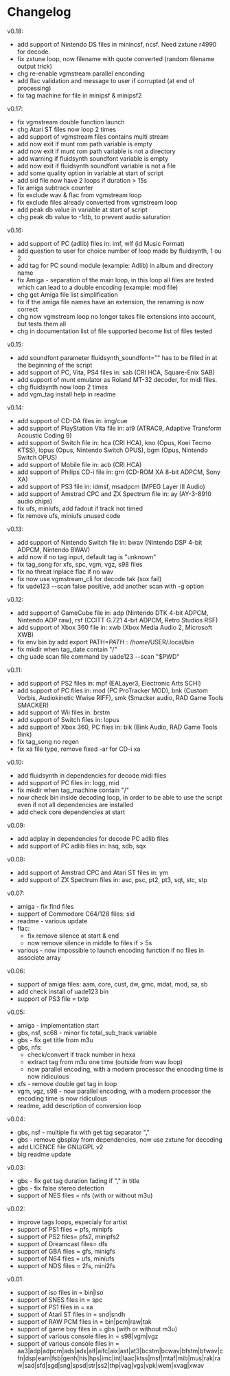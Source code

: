 # Changelog
v0.18:
* add support of Nintendo DS files in minincsf, ncsf. Need zxtune r4990 for decode.
* fix zxtune loop, now filename with quote converted (random filename output trick)
* chg re-enable vgmstream parallel enconding
* add flac validation and message to user if corrupted (at end of processing)
* fix tag machine for file in minipsf & minipsf2

v0.17:
* fix vgmstream double function launch
* chg Atari ST files now loop 2 times
* add support of vgmstream files contains multi stream
* add now exit if munt rom path variable is empty
* add now exit if munt rom path variable is not a directory
* add warning if fluidsynth soundfont variable is empty
* add now exit if fluidsynth soundfont variable is not a file
* add some quality option in variable at start of script
* add sid file now have 2 loops if duration > 15s
* fix amiga subtrack counter
* fix exclude wav & flac from vgmstream loop
* fix exclude files already converted from vgmstream loop
* add peak db value in variable at start of script
* chg peak db value to -1db, to prevent audio saturation

v0.16:
* add support of PC (adlib) files in: imf, wlf (id Music Format)
* add question to user for choice number of loop made by fluidsynth, 1 ou 2
* add tag for PC sound module (example: Adlib) in album and directory name
* fix Amiga - separation of the main loop, in this loop all files are tested which can lead to a double encoding (example: mod file)
* chg get Amiga file list simplification
* fix if the amiga file names have an extension, the renaming is now correct
* chg now vgmstream loop no longer takes file extensions into account, but tests them all
* chg in documentation list of file supported become list of files tested

v0.15:
* add soundfont parameter fluidsynth_soundfont="" has to be filled in at the beginning of the script
* add support of PC, Vita, PS4 files in: sab (CRI HCA, Square-Enix SAB)
* add support of munt emulator as Roland MT-32 decoder, for midi files.
* chg fluidsynth now loop 2 times
* add vgm_tag install help in readme

v0.14:
* add support of CD-DA files in: img/cue
* add support of PlayStation Vita file in: at9 (ATRAC9, Adaptive Transform Acoustic Coding 9)
* add support of Switch file in: hca (CRI HCA), kno (Opus, Koei Tecmo KTSS), lopus (Opus, Nintendo Switch OPUS), bgm (Opus, Nintendo Switch OPUS)
* add support of Mobile file in: acb (CRI HCA)
* add support of Philips CD-i file in: grn (CD-ROM XA 8-bit ADPCM, Sony XA)
* add support of PS3 file in: idmsf, msadpcm (MPEG Layer III Audio)
* add support of Amstrad CPC and ZX Spectrum file in: ay (AY-3-8910 audio chips)
* fix ufs, miniufs, add fadout if track not timed
* fix remove ufs, miniufs unused code

v0.13:
* add support of Nintendo Switch file in: bwav (Nintendo DSP 4-bit ADPCM, Nintendo BWAV)
* add now if no tag input, default tag is "unknown"
* fix tag_song for xfs, spc, vgm, vgz, s98 files
* fix no threat inplace flac if no wav
* fix now use vgmstream_cli for decode tak (sox fail)
* fix uade123 --scan false positive, add another scan with -g option

v0.12:
* add support of GameCube file in: adp (Nintendo DTK 4-bit ADPCM, Nintendo ADP raw), rsf (CCITT G.721 4-bit ADPCM, Retro Studios RSF)
* add support of Xbox 360 file in: xwb (Xbox Media Audio 2, Microsoft XWB)
* fix env bin by add export PATH=$PATH:/home/$USER/.local/bin
* fix mkdir when tag_date contain "/"
* chg uade scan file command by uade123 --scan "$PWD"

v0.11:
* add support of PS2 files in: mpf (EALayer3, Electronic Arts SCHl) 
* add support of PC files in: mod (PC ProTracker MOD), bnk (Custom Vorbis, Audiokinetic Wwise RIFF), smk (Smacker audio, RAD Game Tools SMACKER)
* add support of Wii files in: brstm
* add support of Switch files in: lopus
* add support of Xbox 360, PC files in: bik (Bink Audio, RAD Game Tools Bink)
* fix tag_song no regen
* fix xa file type, remove fixed -ar for CD-i xa

v0.10:
* add fluidsynth in dependencies for decode midi files
* add support of PC files in: logg, mid
* fix mkdir when tag_machine contain "/"
* now check bin inside decoding loop, in order to be able to use the script even if not all dependencies are installed
* add check core dependencies at start

v0.09:
* add adplay in dependencies for decode PC adlib files
* add support of PC adlib files in: hsq, sdb, sqx

v0.08:
* add support of Amstrad CPC and Atari ST files in: ym
* add support of ZX Spectrum files in: asc, psc, pt2, pt3, sqt, stc, stp 

v0.07:
* amiga - fix find files
* support of Commodore C64/128 files: sid
* readme - various update
* flac:
	* fix remove silence at start & end
	* now remove silence in middle fo files if > 5s
* various - now impossible to launch encoding function if no files in associate array

v0.06:
* support of amiga files: aam, core, cust, dw, gmc, mdat, mod, sa, sb
* add check install of uade123 bin
* support of PS3 file = txtp

v0.05:
* amiga - implementation start
* gbs, nsf, sc68 - minor fix total_sub_track variable
* gbs - fix get title from m3u
* gbs, nfs:
	* check/convert if track number in hexa
	* extract tag from m3u one time (outside from wav loop)
	* now parallel encoding, with a modern processor the encoding time is now ridiculous
* xfs - remove double get tag in loop
* vgm, vgz, s98 - now parallel encoding, with a modern processor the encoding time is now ridiculous
* readme, add description of conversion loop

v0.04:
* gbs, nsf - multiple fix with get tag separator ","
* gbs - remove gbsplay from dependencies, now use zxtune for decoding
* add LICENCE file GNU/GPL v2
* big readme update

v0.03:
* gbs - fix get tag duration fading if "," in title
* gbs - fix false stereo detection
* support of NES files = nfs (with or without m3u)

v0.02:
* improve tags loops, especialy for artist
* support of PS1 files = pfs, minipfs
* support of PS2 files=  pfs2, minipfs2
* support of Dreamcast files= dfs
* support of GBA files = gfs, minigfs
* support of N64 files = ufs, miniufs
* support of NDS files = 2fs, mini2fs

v0.01:
* support of iso files in = bin|iso
* support of SNES files in = spc
* support of PS1 files in = xa
* support of Atari ST files in = snd|sndh
* support of RAW PCM files in = bin|pcm|raw|tak
* support of game boy files in = gbs (with or without m3u)
* support of various console files in = s98|vgm|vgz
* support of various console files in = aa3|adp|adpcm|ads|adx|aif|aifc|aix|ast|at3|bcstm|bcwav|bfstm|bfwav|cfn|dsp|eam|fsb|genh|his|hps|imc|int|laac|ktss|msf|mtaf|mib|mus|rak|raw|sad|sfd|sgd|sng|spsd|str|ss2|thp|vag|vgs|vpk|wem|xvag|xwav
